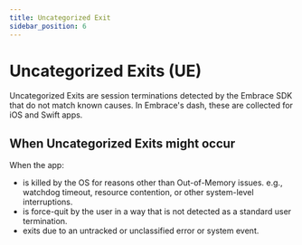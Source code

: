 ```yaml
---
title: Uncategorized Exit
sidebar_position: 6
---
```


# Uncategorized Exits (UE)

Uncategorized Exits are session terminations detected by the Embrace SDK that do not match known causes. In Embrace's dash, these are collected for iOS and Swift apps.

## When Uncategorized Exits might occur

When the app: 
- is killed by the OS for reasons other than Out-of-Memory issues. e.g., watchdog timeout, resource contention, or other system-level interruptions.
- is force-quit by the user in a way that is not detected as a standard user termination.
- exits due to an untracked or unclassified error or system event.

